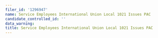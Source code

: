 ```yaml
---
filer_id: '1296947'
name: Service Employees International Union Local 1021 Issues PAC
candidate_controlled_id: ''
data_warning: 
title: Service Employees International Union Local 1021 Issues PAC
---
```

